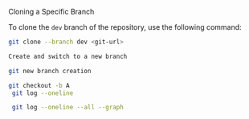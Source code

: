  Cloning a Specific Branch

To clone the `dev` branch of the repository, use the following command:

```bash
git clone --branch dev <git-url>

Create and switch to a new branch

git new branch creation

git checkout -b A
 git log --oneline

 git log --oneline --all --graph
